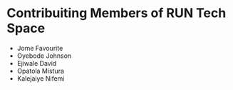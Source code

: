# Contribuiting Members of RUN Tech Space

- Jome Favourite
- Oyebode Johnson
- Ejiwale David
- Opatola Mistura
- Kalejaiye Nifemi
